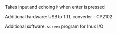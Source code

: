 Takes input and echoing it when enter is pressed

Additional hardware: USB to TTL converter - CP2102

Additional software: `screen` program for linux I/O
